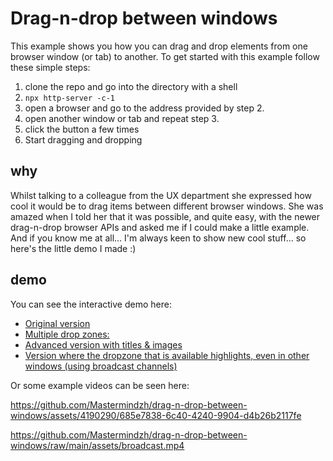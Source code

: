 # Drag-n-drop between windows

This example shows you how you can drag and drop elements from one browser window (or tab) to another.
To get started with this example follow these simple steps:

1. clone the repo and go into the directory with a shell
2. `npx http-server -c-1`
3. open a browser and go to the address provided by step 2.
4. open another window or tab and repeat step 3.
5. click the button a few times
6. Start dragging and dropping

## why

Whilst talking to a colleague from the UX department she expressed how cool it would be to drag items between different browser windows.
She was amazed when I told her that it was possible, and quite easy, with the newer drag-n-drop browser APIs and asked me if I could make a little example.
And if you know me at all... I'm always keen to show new cool stuff... so here's the little demo I made :)

## demo

You can see the interactive demo here:

- [Original version](https://mastermindzh.github.io/drag-n-drop-between-windows/)
- [Multiple drop zones:](https://mastermindzh.github.io/drag-n-drop-between-windows/multizone.html)
- [Advanced version with titles & images](https://mastermindzh.github.io/drag-n-drop-between-windows/advanced.html)
- [Version where the dropzone that is available highlights, even in other windows (using broadcast channels)](https://mastermindzh.github.io/drag-n-drop-between-windows/frame-2-frame.html)

Or some example videos can be seen here:

<https://github.com/Mastermindzh/drag-n-drop-between-windows/assets/4190290/685e7838-6c40-4240-9904-d4b26b2117fe>

<https://github.com/Mastermindzh/drag-n-drop-between-windows/raw/main/assets/broadcast.mp4>
